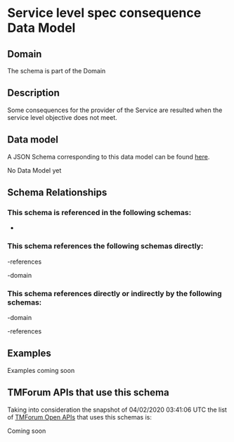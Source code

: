 # Service level spec consequence Data Model

## Domain

The  schema is part of the  Domain

## Description

Some consequences for the provider of the Service are resulted when the service level objective
does not meet.

## Data model

A JSON Schema corresponding to this data model can be found
[here](https://github.com/tmforum-rand/schemas/blob/candidates/Service/ServiceLevelSpecConsequence.schema.json).

No Data Model yet

## Schema Relationships

### This schema is referenced in the following schemas:

-

### This schema references the following schemas directly:

-references

-domain

### This schema references directly or indirectly by the following schemas:

-domain

-references



## Examples

Examples coming soon

## TMForum APIs that use this schema

Taking into consideration the snapshot of 04/02/2020 03:41:06 UTC the list of [TMForum Open APIs](https://www.tmforum.org/open-apis/) that uses this schemas is:

Coming soon